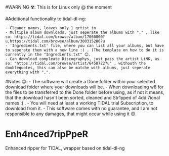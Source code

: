 #WARNING ☢️: This is for Linux only @ the moment

#Additional functionality to tidal-dl-ng:

    - Cleaner names, leaves only 1 qrtist in
    - Multiple album downloads, just seperate the albums with "," , like so: https://tidal.com/browse/album/17060800?u,https://tidal.com/browse/album/300315286?u
    - 'Ingredients.txt' file, where you can list all your albums, but have to seperate them with a new line :) . (The template on how to do it is currently in the "Ingredients.txt" 😊.
    - Can download compleate Discographys, just pass the artist LiNK, as so: "https://tidal.com/browse/artist/6450722?u" , withouth the doublequotes, this can also be matche with albums, just seperate everything with ",".

#Notes 😊:
    - The software will create a Done folder within your selected download folder where your downloads will be.
    - When downloading w8 for the files to be transferred to the Done folder before using, as if not it means, that the download hasn't been sorted, cleaned and Str1pped of 4ddi7ional names :) .
    - You will need at least a working TIDAL trial Subscription, to download from it.
    - This software comes with no guarantee, and I am not responsible to any damages, that might occur while using it 😊.


# Enh4nced7ripPpeR
Enhanced ripper for TIDAL, wrapper based on tidal-dl-ng
